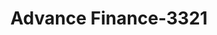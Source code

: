 ---
f_zip-code: 39466
f_state-code: MS
title: Advance Finance-3321
f_phone: 601-799-0440
f_city-only: Picayune
f_address: 959 Memorial Boulevard Picayune
f_location-unique-id: '3321'
slug: advance-finance-3321
updated-on: '2024-05-30T13:46:58.046Z'
created-on: '2024-05-30T13:36:59.803Z'
published-on: '2024-05-30T13:54:32.469Z'
f_city-state: cms/city/picayune-ms.md
f_company: cms/company/advance-finance.md
f_state: cms/state/mississippi.md
layout: '[payday-loan].html'
tags: payday-loan
---